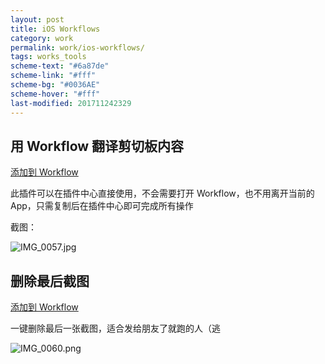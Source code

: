 ```yaml
---
layout: post
title: iOS Workflows
category: work
permalink: work/ios-workflows/
tags: works_tools
scheme-text: "#6a87de"
scheme-link: "#fff"
scheme-bg: "#0036AE"
scheme-hover: "#fff"
last-modified: 201711242329
---
```


## 用 Workflow 翻译剪切板内容
[添加到 Workflow](https://workflow.is/workflows/0ace2b0aecdf4ff1a77ce2dcb49f4ca5)

此插件可以在插件中心直接使用，不会需要打开 Workflow，也不用离开当前的 App，只需复制后在插件中心即可完成所有操作

截图：

![IMG_0057.jpg](https://img.ifengge.cn/images/2017/05/04/IMG_0057.jpg)


## 删除最后截图
[添加到 Workflow](https://workflow.is/workflows/0a7ca76a434446e59df80601ba953953)

一键删除最后一张截图，适合发给朋友了就跑的人（逃

![IMG_0060.png](https://img.ifengge.cn/images/2017/05/04/IMG_0060.png)